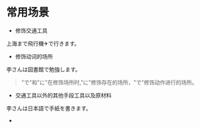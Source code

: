 # 常用场景

* 修饰交通工具

上海まで飛行機✈で行きます。

* 修饰动词的场所

李さんは図書館で勉強します。

> "で"和"に"在修饰场所时,"に"修饰存在的场所，"で"修饰动作进行的场所。

* 交通工具以外的其他手段工具以及原材料

李さんは日本語で手紙を書きます。

* 